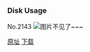 ### Disk Usage
No.2143
![图片不见了~~~](https://imgs.xkcd.com/comics/disk_usage.png)

[原址](https://xkcd.com//2143) [下载](https://imgs.xkcd.com/comics/disk_usage.png)


